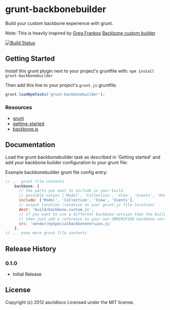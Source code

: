 # grunt-backbonebuilder

Build your custom backbone experience with grunt.

Note: This is heavily inspired by [Greg Frankos](https://github.com/gfranko) [Backbone custom builder](http://gregfranko.com/backbone/customBuild/)

[![Build Status](https://secure.travis-ci.org/asciidisco/grunt-backbonebuilder.png?branch=master)](http://travis-ci.org/asciidisco/grunt-backbonebuilder)

## Getting Started
Install this grunt plugin next to your project's gruntfile with: `npm install grunt-backbonebuilder`

Then add this line to your project's `grunt.js` gruntfile.

```javascript
grunt.loadNpmTasks('grunt-backbonebuilder');
```

### Resources

+ [grunt](https://github.com/cowboy/grunt)
+ [getting-started](https://github.com/cowboy/grunt/blob/master/docs/getting_started.md)
+ [backbone.js](http://backbonejs.org)

## Documentation
Load the grunt-backbonebuilder task as described in 'Getting started' and add your backbone builder
configuration to your grunt file:

Example backbonebuilder grunt file config entry:

```javascript
// ... grunt file contents
    backbone: {
      // the parts you want to include in your build
      // possible values ['Model', 'Collection', 'View', 'Events', 'Router']
      include: ['Model', 'Collection', 'View', 'Events'],
      // output location (relative to your grunt.js file location)
      dest: 'build/backbone.custom.js',
      // if you want to use a different backbone version than the build in one (0.9.2)
      // then just add a reference to your own UNMINIFIED backbone version
      src: 'vendor/mySpecialBackboneVersion.js'
    },
// ... even more grunt file contents
```

## Release History

### 0.1.0
+ Initial Release

## License
Copyright (c) 2012 asciidisco
Licensed under the MIT license.